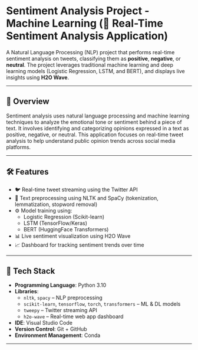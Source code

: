 # Sentiment Analysis Project - Machine Learning (🧠 Real-Time Sentiment Analysis Application)

A Natural Language Processing (NLP) project that performs real-time sentiment analysis on tweets, classifying them as **positive**, **negative**, or **neutral**. The project leverages traditional machine learning and deep learning models (Logistic Regression, LSTM, and BERT), and displays live insights using **H2O Wave**.

---

## 📌 Overview

Sentiment analysis uses natural language processing and machine learning techniques to analyze the emotional tone or sentiment behind a piece of text. It involves identifying and categorizing opinions expressed in a text as positive, negative, or neutral. This application focuses on real-time tweet analysis to help understand public opinion trends across social media platforms.

---

## 🛠️ Features

- 🐦 Real-time tweet streaming using the Twitter API
- 🧹 Text preprocessing using NLTK and SpaCy (tokenization, lemmatization, stopword removal)
- ⚙️ Model training using:
  - Logistic Regression (Scikit-learn)
  - LSTM (TensorFlow/Keras)
  - BERT (HuggingFace Transformers)
- 📊 Live sentiment visualization using H2O Wave
- 📈 Dashboard for tracking sentiment trends over time

---

## 🧪 Tech Stack

- **Programming Language**: Python 3.10
- **Libraries**:
  - `nltk`, `spacy` – NLP preprocessing
  - `scikit-learn`, `tensorflow`, `torch`, `transformers` – ML & DL models
  - `tweepy` – Twitter streaming API
  - `h2o-wave` – Real-time web app dashboard
- **IDE**: Visual Studio Code
- **Version Control**: Git + GitHub
- **Environment Management**: Conda

---
